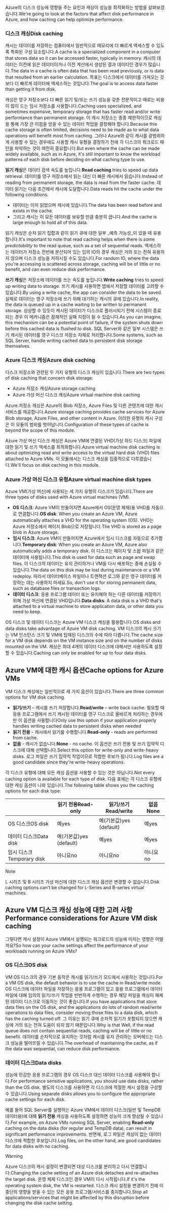 <span data-ttu-id="97b90-101">Azure의 디스크 성능에 영향을 주는 요인과 캐싱이 성능을 최적화하는 방법을 살펴보겠습니다.</span><span class="sxs-lookup"><span data-stu-id="97b90-101">We're going to look at the factors that affect disk performance in Azure, and how caching can help optimize performance.</span></span> 

### <a name="disk-caching"></a><span data-ttu-id="97b90-102">디스크 캐싱</span><span class="sxs-lookup"><span data-stu-id="97b90-102">Disk caching</span></span>

<span data-ttu-id="97b90-103">캐시는 데이터를 저장하는 컴퓨터에서 일반적으로 메모리에 더 빠르게 액세스할 수 있도록 특화된 구성 요소입니다.</span><span class="sxs-lookup"><span data-stu-id="97b90-103">A cache is a specialized component in a computer that stores data so it can be accessed faster, typically in memory.</span></span> <span data-ttu-id="97b90-104">캐시의 데이터는 이전에 읽은 데이터이거나 이전 계산에서 생성된 결과 데이터인 경우가 많습니다.</span><span class="sxs-lookup"><span data-stu-id="97b90-104">The data in a cache is often data that has been read previously, or is data that resulted from an earlier calculation.</span></span> <span data-ttu-id="97b90-105">목표는 디스크에서 데이터를 가져오는 것보다 더 빠르게 데이터에 액세스하는 것입니다.</span><span class="sxs-lookup"><span data-stu-id="97b90-105">The goal is to access data faster than getting it from disk.</span></span>

<span data-ttu-id="97b90-106">캐싱은 영구 저장소보다 더 빠른 읽기 및/또는 쓰기 성능을 갖춘 전문적이고 때로는 비용이 많이 드는 임시 저장소를 사용합니다.</span><span class="sxs-lookup"><span data-stu-id="97b90-106">Caching uses specialized, and sometimes expensive, temporary storage that has faster read and/or write performance than permanent storage.</span></span> <span data-ttu-id="97b90-107">이 캐시 저장소는 종종 제한적이므로 캐싱을 통해 가장 큰 이점을 얻을 수 있는 데이터 작업을 결정해야 합니다.</span><span class="sxs-lookup"><span data-stu-id="97b90-107">Because this cache storage is often limited, decisions need to be made as to what data operations will benefit most from caching.</span></span> <span data-ttu-id="97b90-108">그러나 Azure와 같이 캐시를 광범위하게 사용할 수 있는 경우에도 사용할 캐시 유형을 결정하기 전에 각 디스크의 워크로드 패턴을 파악하는 것이 여전히 중요합니다.</span><span class="sxs-lookup"><span data-stu-id="97b90-108">But even where the cache can be made widely available, such as in Azure, it's still important to know the workload patterns of each disk before deciding on what caching type to use.</span></span>

<span data-ttu-id="97b90-109">**읽기 캐싱**은 데이터 검색 속도를 높입니다.</span><span class="sxs-lookup"><span data-stu-id="97b90-109">**Read caching** tries to speed up data retrieval.</span></span> <span data-ttu-id="97b90-110">데이터를 영구 저장소에서 읽는 대신 더 빠른 캐시에서 읽습니다.</span><span class="sxs-lookup"><span data-stu-id="97b90-110">Instead of reading from permanent storage, the data is read from the faster cache.</span></span> <span data-ttu-id="97b90-111">데이터 읽기는 다음 조건에서 캐시에 도달합니다.</span><span class="sxs-lookup"><span data-stu-id="97b90-111">Data reads hit the cache under the following conditions.</span></span>

- <span data-ttu-id="97b90-112">데이터는 이미 읽었으며 캐시에 있습니다.</span><span class="sxs-lookup"><span data-stu-id="97b90-112">The data has been read before and exists in the cache.</span></span>
- <span data-ttu-id="97b90-113">그리고 캐시는 이 모든 데이터를 보유할 만큼 충분히 큽니다.</span><span class="sxs-lookup"><span data-stu-id="97b90-113">And the cache is large enough to hold all of this data.</span></span>

<span data-ttu-id="97b90-114">읽기 캐싱은 순차 읽기 집합과 같이 읽기 큐에 대한 일부 _예측 가능성_이 있을 때 유용합니다.</span><span class="sxs-lookup"><span data-stu-id="97b90-114">It's important to note that read caching helps when there is some _predictability_ to the read queue, such as a set of sequential reads.</span></span> <span data-ttu-id="97b90-115">액세스하는 데이터가 저장소 전반에 분산되어 있는 임의 IO의 경우 캐싱은 거의 또는 전혀 유용하지 않으며 디스크 성능을 저하시킬 수도 있습니다.</span><span class="sxs-lookup"><span data-stu-id="97b90-115">For random IO, where the data you're accessing is scattered across storage, caching will be of little or no benefit, and can even reduce disk performance.</span></span>

<span data-ttu-id="97b90-116">**쓰기 캐싱**은 저장소에 데이터를 쓰는 속도를 높입니다.</span><span class="sxs-lookup"><span data-stu-id="97b90-116">**Write caching** tries to speed up writing data to storage.</span></span> <span data-ttu-id="97b90-117">쓰기 캐시를 사용하면 앱에서 저장할 데이터를 고려할 수 있습니다.</span><span class="sxs-lookup"><span data-stu-id="97b90-117">By using a write cache, the app can consider the data to be saved.</span></span> <span data-ttu-id="97b90-118">실제로 데이터는 영구 저장소에 쓰기 위해 대기하는 캐시의 큐에 있습니다.</span><span class="sxs-lookup"><span data-stu-id="97b90-118">In reality, the data is queued up in a cache waiting to be written to permanent storage.</span></span> <span data-ttu-id="97b90-119">상상할 수 있듯이 캐시된 데이터가 디스크로 플러시되기 전에 시스템이 종료되는 경우 이 메커니즘은 잠재적인 실패 지점이 될 수 있습니다.</span><span class="sxs-lookup"><span data-stu-id="97b90-119">As you can imagine, this mechanism can be a potential point of failure, if the system shuts down before this cached data is flushed to disk.</span></span> <span data-ttu-id="97b90-120">SQL Server와 같은 일부 시스템은 쓰기 캐시된 데이터를 영구 디스크 저장소 자체로 처리합니다.</span><span class="sxs-lookup"><span data-stu-id="97b90-120">Some systems, such as SQL Server, handle writing cached data to persistent disk storage themselves.</span></span>  

### <a name="azure-disk-caching"></a><span data-ttu-id="97b90-121">Azure 디스크 캐싱</span><span class="sxs-lookup"><span data-stu-id="97b90-121">Azure disk caching</span></span>

<span data-ttu-id="97b90-122">디스크 저장소와 관련된 두 가지 유형의 디스크 캐싱이 있습니다.</span><span class="sxs-lookup"><span data-stu-id="97b90-122">There are two types of disk caching that concern disk storage:</span></span>

- <span data-ttu-id="97b90-123">Azure 저장소 캐싱</span><span class="sxs-lookup"><span data-stu-id="97b90-123">Azure storage caching</span></span>
- <span data-ttu-id="97b90-124">Azure 가상 머신 디스크 캐싱</span><span class="sxs-lookup"><span data-stu-id="97b90-124">Azure virtual machine disk caching</span></span>

<span data-ttu-id="97b90-125">Azure 저장소 캐싱은 Azure의 Blob 저장소, Azure Files 및 다른 콘텐츠에 대한 캐시 서비스를 제공합니다.</span><span class="sxs-lookup"><span data-stu-id="97b90-125">Azure storage caching provides cache services for Azure Blob storage, Azure Files, and other content in Azure.</span></span> <span data-ttu-id="97b90-126">이러한 유형의 캐시 구성은 이 모듈의 범위를 벗어납니다.</span><span class="sxs-lookup"><span data-stu-id="97b90-126">Configuration of these types of cache is beyond the scope of this module.</span></span>

<span data-ttu-id="97b90-127">Azure 가상 머신 디스크 캐싱은 Azure VM에 연결된 VHD(가상 하드 디스크) 파일에 대한 읽기 및 쓰기 액세스를 최적화합니다.</span><span class="sxs-lookup"><span data-stu-id="97b90-127">Azure virtual machine disk caching is about optimizing read and write access to the virtual hard disk (VHD) files attached to Azure VMs.</span></span> <span data-ttu-id="97b90-128">이 모듈에서는 디스크 캐싱을 집중적으로 다루겠습니다.</span><span class="sxs-lookup"><span data-stu-id="97b90-128">We'll focus on disk caching in this module.</span></span>

### <a name="azure-virtual-machine-disk-types"></a><span data-ttu-id="97b90-129">Azure 가상 머신 디스크 유형</span><span class="sxs-lookup"><span data-stu-id="97b90-129">Azure virtual machine disk types</span></span>

<span data-ttu-id="97b90-130">Azure VM(가상 머신)에 사용되는 세 가지 유형의 디스크가 있습니다.</span><span class="sxs-lookup"><span data-stu-id="97b90-130">There are three types of disks used with Azure virtual machines (VM).</span></span>

- <span data-ttu-id="97b90-131">**OS 디스크**: Azure VM이 만들어지면 Azure에서 OS(운영 체제)용 VHD를 자동으로 연결합니다.</span><span class="sxs-lookup"><span data-stu-id="97b90-131">**OS disk**: When you create an Azure VM, Azure automatically attaches a VHD for the operating system (OS).</span></span> <span data-ttu-id="97b90-132">VHD는 Azure 저장소에서 페이지 Blob으로 저장됩니다.</span><span class="sxs-lookup"><span data-stu-id="97b90-132">The VHD is stored as a page blob in Azure storage.</span></span>
- <span data-ttu-id="97b90-133">**임시 디스크**: Azure VM이 만들어지면 Azure에서 임시 디스크를 자동으로 추가합니다.</span><span class="sxs-lookup"><span data-stu-id="97b90-133">**Temporary disk**: When you create an Azure VM, Azure also automatically adds a temporary disk.</span></span> <span data-ttu-id="97b90-134">이 디스크는 페이지 및 스왑 파일과 같은 데이터에 사용됩니다.</span><span class="sxs-lookup"><span data-stu-id="97b90-134">This disk is used for data such as page and swap files.</span></span> <span data-ttu-id="97b90-135">이 디스크의 데이터는 유지 관리하거나 VM을 다시 배포하는 중에 손실될 수 있습니다.</span><span class="sxs-lookup"><span data-stu-id="97b90-135">The data on this disk may be lost during maintenance or a VM redeploy.</span></span> <span data-ttu-id="97b90-136">따라서 데이터베이스 파일이나 트랜잭션 로그와 같은 영구 데이터를 저장하는 데는 사용하지 마세요.</span><span class="sxs-lookup"><span data-stu-id="97b90-136">So, don't use it for storing permanent data, such as database files or transaction logs.</span></span>
- <span data-ttu-id="97b90-137">**데이터 디스크**: 응용 프로그램 데이터 또는 유지해야 하는 다른 데이터를 저장하기 위해 가상 머신에 연결된 VHD입니다.</span><span class="sxs-lookup"><span data-stu-id="97b90-137">**Data disks**: A data disk is a VHD that's attached to a virtual machine to store application data, or other data you need to keep.</span></span>

<span data-ttu-id="97b90-138">OS 디스크 및 데이터 디스크는 Azure VM 디스크 캐싱을 활용합니다.</span><span class="sxs-lookup"><span data-stu-id="97b90-138">OS disks and data disks take advantage of Azure VM disk caching.</span></span> <span data-ttu-id="97b90-139">VM 디스크의 캐시 크기는 VM 인스턴스 크기 및 VM에 탑재된 디스크의 수에 따라 다릅니다.</span><span class="sxs-lookup"><span data-stu-id="97b90-139">The cache size for a VM disk depends on the VM instance size and on the number of disks mounted on the VM.</span></span> <span data-ttu-id="97b90-140">캐싱은 최대 4개의 데이터 디스크에 대해서만 사용하도록 설정할 수 있습니다.</span><span class="sxs-lookup"><span data-stu-id="97b90-140">Caching can only be enabled for up to four data disks.</span></span>

## <a name="cache-options-for-azure-vms"></a><span data-ttu-id="97b90-141">Azure VM에 대한 캐시 옵션</span><span class="sxs-lookup"><span data-stu-id="97b90-141">Cache options for Azure VMs</span></span>

<span data-ttu-id="97b90-142">VM 디스크 캐싱에는 일반적으로 세 가지 옵션이 있습니다.</span><span class="sxs-lookup"><span data-stu-id="97b90-142">There are three common options for VM disk caching.</span></span>

- <span data-ttu-id="97b90-143">**읽기/쓰기** – 캐시를 쓰기 저장합니다.</span><span class="sxs-lookup"><span data-stu-id="97b90-143">**Read/write** – write back cache.</span></span>  <span data-ttu-id="97b90-144">필요할 때 응용 프로그램에서 쓰기 캐시된 데이터를 영구 디스크로 올바르게 처리하는 경우에만 이 옵션을 사용합니다</span><span class="sxs-lookup"><span data-stu-id="97b90-144">Only use this option if your application properly handles writing cached data to persistent disks when needed</span></span>
- <span data-ttu-id="97b90-145">**읽기 전용** - 캐시에서 읽기를 수행합니다.</span><span class="sxs-lookup"><span data-stu-id="97b90-145">**Read-only** - reads are performed from cache.</span></span>
- <span data-ttu-id="97b90-146">**없음** - 캐시가 없습니다.</span><span class="sxs-lookup"><span data-stu-id="97b90-146">**None** - no cache.</span></span> <span data-ttu-id="97b90-147">이 옵션은 쓰기 전용 및 쓰기 집약적 디스크에 대해 선택합니다.</span><span class="sxs-lookup"><span data-stu-id="97b90-147">Select this option for write-only and write-heavy disks.</span></span> <span data-ttu-id="97b90-148">로그 파일은 쓰기 집약적 작업이므로 적합한 후보가 됩니다.</span><span class="sxs-lookup"><span data-stu-id="97b90-148">Log files are a good candidate since they're write-heavy operations.</span></span>

<span data-ttu-id="97b90-149">각 디스크 유형에 대해 모든 캐싱 옵션을 사용할 수 있는 것은 아닙니다.</span><span class="sxs-lookup"><span data-stu-id="97b90-149">Not every caching option is available for each type of disk.</span></span> <span data-ttu-id="97b90-150">다음 표에는 각 디스크 유형에 대한 캐싱 옵션이 나와 있습니다.</span><span class="sxs-lookup"><span data-stu-id="97b90-150">The following table shows you the caching options for each disk type:</span></span>

| |<span data-ttu-id="97b90-151">**읽기 전용**</span><span class="sxs-lookup"><span data-stu-id="97b90-151">**Read-only**</span></span>  |<span data-ttu-id="97b90-152">**읽기/쓰기**</span><span class="sxs-lookup"><span data-stu-id="97b90-152">**Read/write**</span></span>  |<span data-ttu-id="97b90-153">**없음**</span><span class="sxs-lookup"><span data-stu-id="97b90-153">**None**</span></span>  |
|---------|---------|---------|---------|
|<span data-ttu-id="97b90-154">OS 디스크</span><span class="sxs-lookup"><span data-stu-id="97b90-154">OS disk</span></span>     |   <span data-ttu-id="97b90-155">예</span><span class="sxs-lookup"><span data-stu-id="97b90-155">yes</span></span>      |   <span data-ttu-id="97b90-156">예(기본값)</span><span class="sxs-lookup"><span data-stu-id="97b90-156">yes (default)</span></span>     |   <span data-ttu-id="97b90-157">예</span><span class="sxs-lookup"><span data-stu-id="97b90-157">yes</span></span>      |
|<span data-ttu-id="97b90-158">데이터 디스크</span><span class="sxs-lookup"><span data-stu-id="97b90-158">Data disk</span></span>     |   <span data-ttu-id="97b90-159">예(기본값)</span><span class="sxs-lookup"><span data-stu-id="97b90-159">yes (default)</span></span>      |  <span data-ttu-id="97b90-160">예</span><span class="sxs-lookup"><span data-stu-id="97b90-160">yes</span></span>       |  <span data-ttu-id="97b90-161">예</span><span class="sxs-lookup"><span data-stu-id="97b90-161">yes</span></span>       |
|<span data-ttu-id="97b90-162">임시 디스크</span><span class="sxs-lookup"><span data-stu-id="97b90-162">Temporary disk</span></span>     |  <span data-ttu-id="97b90-163">아니요</span><span class="sxs-lookup"><span data-stu-id="97b90-163">no</span></span>       |   <span data-ttu-id="97b90-164">아니요</span><span class="sxs-lookup"><span data-stu-id="97b90-164">no</span></span>      |   <span data-ttu-id="97b90-165">아니요</span><span class="sxs-lookup"><span data-stu-id="97b90-165">no</span></span>      |

> [!NOTE]
> <span data-ttu-id="97b90-166">L 시리즈 및 B 시리즈 가상 머신에 대한 디스크 캐싱 옵션은 변경할 수 없습니다.</span><span class="sxs-lookup"><span data-stu-id="97b90-166">Disk caching options can't be changed for L-Series and B-series virtual machines.</span></span>

## <a name="performance-considerations-for-azure-vm-disk-caching"></a><span data-ttu-id="97b90-167">Azure VM 디스크 캐싱 성능에 대한 고려 사항</span><span class="sxs-lookup"><span data-stu-id="97b90-167">Performance considerations for Azure VM disk caching</span></span>

<span data-ttu-id="97b90-168">그렇다면 캐시 설정이 Azure VM에서 실행되는 워크로드의 성능에 미치는 영향은 어떨까요?</span><span class="sxs-lookup"><span data-stu-id="97b90-168">So how can your cache settings affect the performance of your workloads running on Azure VMs?</span></span>

### <a name="os-disk"></a><span data-ttu-id="97b90-169">OS 디스크</span><span class="sxs-lookup"><span data-stu-id="97b90-169">OS disk</span></span>

<span data-ttu-id="97b90-170">VM OS 디스크의 경우 기본 동작은 캐시를 읽기/쓰기 모드에서 사용하는 것입니다.</span><span class="sxs-lookup"><span data-stu-id="97b90-170">For a VM OS disk, the default behavior is to use the cache in Read/write mode.</span></span> <span data-ttu-id="97b90-171">OS 디스크에 데이터 파일을 저장하는 응용 프로그램이 있고 응용 프로그램에서 데이터 파일에 대해 임의의 읽기/쓰기 작업을 빈번하게 수행하는 경우 해당 파일을 캐싱이 해제된 데이터 디스크로 이동하는 것이 좋습니다.</span><span class="sxs-lookup"><span data-stu-id="97b90-171">If you have applications that store data files on the OS disk, and the applications do lots of random read/write operations to data files, consider moving those files to a data disk, which has the caching turned off.</span></span> <span data-ttu-id="97b90-172">그 이유는 읽기 큐에 순차적 읽기가 포함되지 않으면 캐싱에 거의 또는 전혀 도움이 되지 않기 때문입니다.</span><span class="sxs-lookup"><span data-stu-id="97b90-172">Why is that Well, if the read queue does not contain sequential reads, caching will be of little or no benefit.</span></span> <span data-ttu-id="97b90-173">데이터를 순차적으로 유지하는 것처럼 캐시를 유지 관리하는 오버헤드는 디스크 성능을 떨어뜨릴 수 있습니다.</span><span class="sxs-lookup"><span data-stu-id="97b90-173">The overhead of maintaining the cache, as if the data was sequential, can reduce disk performance.</span></span>

### <a name="data-disks"></a><span data-ttu-id="97b90-174">데이터 디스크</span><span class="sxs-lookup"><span data-stu-id="97b90-174">Data disks</span></span>

<span data-ttu-id="97b90-175">성능에 민감한 응용 프로그램의 경우 OS 디스크 대신 데이터 디스크를 사용해야 합니다.</span><span class="sxs-lookup"><span data-stu-id="97b90-175">For performance sensitive applications, you should use data disks, rather than the OS disk.</span></span> <span data-ttu-id="97b90-176">별도의 디스크를 사용하면 각 디스크에 적절한 캐시 설정을 구성할 수 있습니다.</span><span class="sxs-lookup"><span data-stu-id="97b90-176">Using separate disks allows you to configure the appropriate cache settings for each disk.</span></span>

<span data-ttu-id="97b90-177">예를 들어 SQL Server를 실행하는 Azure VM에서 데이터 디스크(일반 및 TempDB 데이터용)에 대해 **읽기 전용** 캐싱을 사용하도록 설정하면 성능이 크게 향상될 수 있습니다.</span><span class="sxs-lookup"><span data-stu-id="97b90-177">For example, on Azure VMs running SQL Server, enabling **Read-only** caching on the data disks (for regular and TempDB data), can result in significant performance improvements.</span></span> <span data-ttu-id="97b90-178">반면에, 로그 파일은 캐싱이 없는 데이터 디스크에 적합한 후보입니다.</span><span class="sxs-lookup"><span data-stu-id="97b90-178">Log files, on the other hand, are good candidates for data disks with no caching.</span></span>

> [!WARNING]
> <span data-ttu-id="97b90-179">Azure 디스크의 캐시 설정이 변경되면 대상 디스크를 분리하고 다시 연결합니다.</span><span class="sxs-lookup"><span data-stu-id="97b90-179">Changing the cache setting of an Azure disk detaches and re-attaches the target disk.</span></span> <span data-ttu-id="97b90-180">운영 체제 디스크인 경우 VM이 다시 시작됩니다.</span><span class="sxs-lookup"><span data-stu-id="97b90-180">If it's the operating system disk, the VM is restarted.</span></span> <span data-ttu-id="97b90-181">디스크 캐시 설정을 변경하기 전에 이 중단의 영향을 받을 수 있는 모든 응용 프로그램/서비스를 중지합니다.</span><span class="sxs-lookup"><span data-stu-id="97b90-181">Stop all applications/services that might be affected by this disruption before changing the disk cache setting.</span></span>
>
>